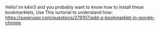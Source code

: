 Hello! im k4m3 and you probably want to know how to install these bookmarklets, Use This turtorial to understand how: https://superuser.com/questions/279107/add-a-bookmarklet-in-google-chrome
